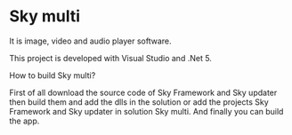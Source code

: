 # Sky multi
It is image, video and audio player software.

This project is developed with Visual Studio and .Net 5.


How to build Sky multi?

First of all download the source code of Sky Framework and Sky updater then build them
and add the dlls in the solution or add the projects Sky Framework and Sky updater in solution Sky multi.
And finally you can build the app.
